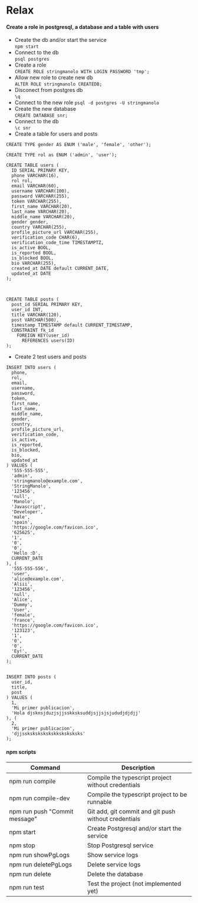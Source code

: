 # Relax

#### Create a role in postgresql, a database and a table with users
+ Create the db and/or start the service  
```npm start```  
+ Connect to the db  
```psql postgres```  
+ Create a role  
```CREATE ROLE stringmanolo WITH LOGIN PASSWORD 'tmp';```  
+ Allow new role to create new db  
```ALTER ROLE stringmanolo CREATEDB;```  
+ Disconect from postgres db  
```\q```  
+ Connect to the new role 
```psql -d postgres -U stringmanolo```  
+ Create the new database  
```CREATE DATABASE snr;```  
+ Connect to the db  
```\c snr```  
+ Create a table for users and posts
```
CREATE TYPE gender AS ENUM ('male', 'female', 'other'); 

CREATE TYPE rol as ENUM ('admin', 'user');

CREATE TABLE users (
  ID SERIAL PRIMARY KEY,
  phone VARCHAR(16),
  rol rol,
  email VARCHAR(60),
  username VARCHAR(100),
  password VARCHAR(255),
  token VARCHAR(255),
  first_name VARCHAR(20),
  last_name VARCHAR(20),
  middle_name VARCHAR(20),
  gender gender,
  country VARCHAR(255),
  profile_picture_url VARCHAR(255),
  verification_code CHAR(6),
  verification_code_time TIMESTAMPTZ,
  is_active BOOL,
  is_reported BOOL,
  is_blocked BOOL,
  bio VARCHAR(255),
  created_at DATE default CURRENT_DATE,
  updated_at DATE
);



CREATE TABLE posts (
  post_id SERIAL PRIMARY KEY,
  user_id INT,
  title VARCHAR(120),
  post VARCHAR(500),
  timestamp TIMESTAMP default CURRENT_TIMESTAMP,
  CONSTRAINT fk_id
    FOREIGN KEY(user_id)
      REFERENCES users(ID)
);
```  
+ Create 2 test users and posts
```
INSERT INTO users (
  phone,
  rol,
  email,
  username,
  password,
  token,
  first_name,
  last_name,
  middle_name,
  gender,
  country,
  profile_picture_url, 
  verification_code,
  is_active,
  is_reported,
  is_blocked,
  bio,
  updated_at
) VALUES (
  '555-555-555',
  'admin',
  'stringmanolo@example.com',
  'StringManolo',
  '123456',
  'null',
  'Manolo',
  'Javascript',
  'Developer',
  'male',
  'spain',
  'https://google.com/favicon.ico',
  '625625',
  '1',
  '0',
  '0',
  'Hello :D',
  CURRENT_DATE
), (
  '555-555-556',
  'user',
  'alice@example.com',
  'Aliii',
  '123456',
  'null',
  'Alice',
  'Dummy',
  'User',
  'female',
  'france',
  'https://google.com/favicon.ico',
  '123123',
  '1',
  '0',
  '0',
  'Ey!',
  CURRENT_DATE
);


INSERT INTO posts (
  user_id,
  title,
  post
) VALUES (
  1,
  'Mi primer publicacion',
  'Hola djsknsjduzjsjjsskksksuddjsjjsjsjududjdjdjj'
), (
  2,
  'Mi primer publicacion',
  'djjsskskskskskskksksksksks'
);
```


#### npm scripts

| Command | Description |
| --- | --- |
| npm run compile | Compile the typescript project without credentials |
| npm run compile-dev | Compile the typescript project to be runnable |
| npm run push "Commit message" | Git add, git commit and git push without credentials |
| npm start | Create Postgresql and/or start the service |
| npm stop | Stop Postgresql service |
| npm run showPgLogs | Show service logs |
| npm run deletePgLogs | Delete service logs |
| npm run delete | Delete the database |
| npm run test | Test the project (not implemented yet) |


